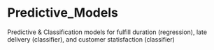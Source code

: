 # Predictive_Models
Predictive &amp; Classification models for fulfill duration (regression), late delivery (classifier), and customer statisfaction (classifier)
